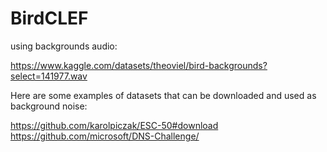 # BirdCLEF

using backgrounds audio:

https://www.kaggle.com/datasets/theoviel/bird-backgrounds?select=141977.wav

Here are some examples of datasets that can be downloaded and used as background noise:

https://github.com/karolpiczak/ESC-50#download
https://github.com/microsoft/DNS-Challenge/